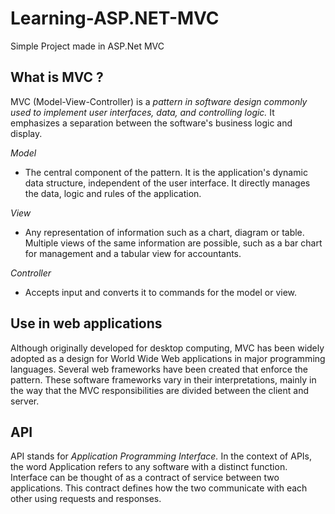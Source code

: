 # Learning-ASP.NET-MVC
 Simple Project made in ASP.Net MVC

<!-- What is MVC ? -->
## What is MVC ?

MVC (Model-View-Controller) is a *pattern in software design commonly used to implement user interfaces, data, and controlling logic.* It emphasizes a separation between the software's business logic and display.

*Model*
* The central component of the pattern. It is the application's dynamic data structure, independent of the user interface. It directly manages the data, logic and rules of the application.

*View*
* Any representation of information such as a chart, diagram or table. Multiple views of the same information are possible, such as a bar chart for management and a tabular view for accountants.

*Controller*
* Accepts input and converts it to commands for the model or view.

<p align="right"></p>

<!-- Use in web applications -->
## Use in web applications

Although originally developed for desktop computing, MVC has been widely adopted as a design for World Wide Web applications in major programming languages. Several web frameworks have been created that enforce the pattern. These software frameworks vary in their interpretations, mainly in the way that the MVC responsibilities are divided between the client and server.

<p align="right"></p>

<!-- API -->
## API

API stands for *Application Programming Interface.* In the context of APIs, the word Application refers to any software with a distinct function. Interface can be thought of as a contract of service between two applications. This contract defines how the two communicate with each other using requests and responses.

<p align="right"></p>

